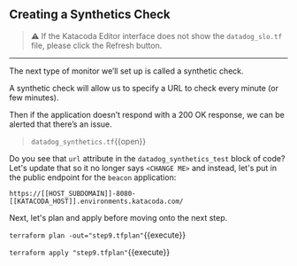 ## Creating a Synthetics Check

> ⚠️ If the Katacoda Editor interface does not show the `datadog_slo.tf` file, please click the <i class="fa fa-sync"></i> Refresh button.

---

The next type of monitor we’ll set up is called a synthetic check.

A synthetic check will allow us to specify a URL to check every minute (or few minutes).

Then if the application doesn’t respond with a 200 OK response, we can be alerted that there’s an issue.

> `datadog_synthetics.tf`{{open}}

Do you see that `url` attribute in the `datadog_synthetics_test` block of code? Let's update that so it no longer says
`<CHANGE ME>` and instead, let's put in the public endpoint for the `beacon` application:

`https://[[HOST_SUBDOMAIN]]-8080-[[KATACODA_HOST]].environments.katacoda.com/`

Next, let's plan and apply before moving onto the next step.

`terraform plan -out="step9.tfplan"`{{execute}}

`terraform apply "step9.tfplan"`{{execute}}
